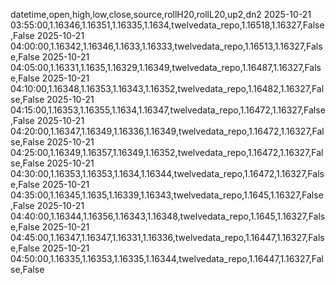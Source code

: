 datetime,open,high,low,close,source,rollH20,rollL20,up2,dn2
2025-10-21 03:55:00,1.16346,1.16351,1.16335,1.1634,twelvedata_repo,1.16518,1.16327,False,False
2025-10-21 04:00:00,1.16342,1.16346,1.1633,1.16333,twelvedata_repo,1.16513,1.16327,False,False
2025-10-21 04:05:00,1.16331,1.1635,1.16329,1.16349,twelvedata_repo,1.16487,1.16327,False,False
2025-10-21 04:10:00,1.16348,1.16353,1.16343,1.16352,twelvedata_repo,1.16482,1.16327,False,False
2025-10-21 04:15:00,1.16353,1.16355,1.1634,1.16347,twelvedata_repo,1.16472,1.16327,False,False
2025-10-21 04:20:00,1.16347,1.16349,1.16336,1.16349,twelvedata_repo,1.16472,1.16327,False,False
2025-10-21 04:25:00,1.16349,1.16357,1.16349,1.16352,twelvedata_repo,1.16472,1.16327,False,False
2025-10-21 04:30:00,1.16353,1.16353,1.1634,1.16344,twelvedata_repo,1.16472,1.16327,False,False
2025-10-21 04:35:00,1.16345,1.1635,1.16339,1.16343,twelvedata_repo,1.1645,1.16327,False,False
2025-10-21 04:40:00,1.16344,1.16356,1.16343,1.16348,twelvedata_repo,1.1645,1.16327,False,False
2025-10-21 04:45:00,1.16347,1.16347,1.16331,1.16336,twelvedata_repo,1.16447,1.16327,False,False
2025-10-21 04:50:00,1.16335,1.16353,1.16335,1.16344,twelvedata_repo,1.16447,1.16327,False,False
